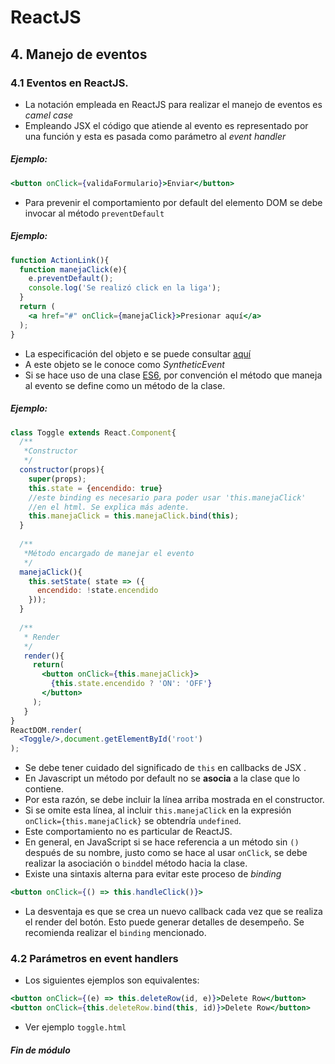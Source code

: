 ﻿# ReactJS
## 4. Manejo de eventos
### 4.1  Eventos en ReactJS.
* La notación empleada en ReactJS para realizar el manejo de eventos es *camel case*
* Empleando JSX el  código que atiende al evento es representado por una función y esta es pasada como parámetro al *event handler* 
##### Ejemplo:
```jsx
<button onClick={validaFormulario}>Enviar</button>
```
* Para prevenir el comportamiento por default del elemento DOM se  debe invocar al método `preventDefault`
##### Ejemplo:
```jsx
function ActionLink(){
  function manejaClick(e){
	e.preventDefault();
    console.log('Se realizó click en la liga');
  }
  return (
    <a href="#" onClick={manejaClick}>Presionar aquí</a>
  );
}
``` 
* La especificación del objeto e se puede consultar [aquí](https://reactjs.org/docs/events.html)
* A este objeto se le conoce como *SyntheticEvent*
* Si se hace uso de una clase [ES6](https://developer.mozilla.org/en/docs/Web/JavaScript/Reference/Classes),  por convención el método que maneja al evento se define como un método de la clase.
##### Ejemplo:
```jsx
class Toggle extends React.Component{
  /**
   *Constructor
   */
  constructor(props){
    super(props);
    this.state = {encendido: true}
    //este binding es necesario para poder usar 'this.manejaClick' 
    //en el html. Se explica más adente.
    this.manejaClick = this.manejaClick.bind(this);   
  }
  
  /**
   *Método encargado de manejar el evento
   */
  manejaClick(){
    this.setState( state => ({
      encendido: !state.encendido
	}));
  }
  
  /**
   * Render
   */
   render(){
     return(
       <button onClick={this.manejaClick}>
         {this.state.encendido ? 'ON': 'OFF'}
       </button>
     );
   }
}
ReactDOM.render(
  <Toggle/>,document.getElementById('root')
);
```

* Se debe tener cuidado del significado de `this`  en  callbacks de JSX .
* En Javascript un método por default no se **asocia** a la clase que lo contiene.
* Por esta razón, se debe incluir la línea arriba mostrada en el constructor.
* Si se omite esta línea, al incluir `this.manejaClick` en la expresión `onClick={this.manejaClick}`  se obtendría `undefined`.
* Este comportamiento no es particular de ReactJS.  
* En general, en JavaScript si se hace referencia a un método sin `()` después de su nombre, justo como se hace al usar `onClick`,  se debe realizar  la asociación o `bind`del método hacia la clase.
* Existe una sintaxis alterna para evitar este proceso de *binding*
```jsx
<button onClick={() => this.handleClick()}>
``` 
*  La desventaja es que se crea un  nuevo callback cada vez que se realiza el render del botón. Esto puede generar detalles de desempeño.  Se recomienda  realizar el `binding` mencionado.

### 4.2  Parámetros en event handlers 
* Los siguientes ejemplos son equivalentes:

```jsx
<button onClick={(e) => this.deleteRow(id, e)}>Delete Row</button>
<button onClick={this.deleteRow.bind(this, id)}>Delete Row</button>
``` 

* Ver ejemplo  `toggle.html` 

##### Fin de módulo
